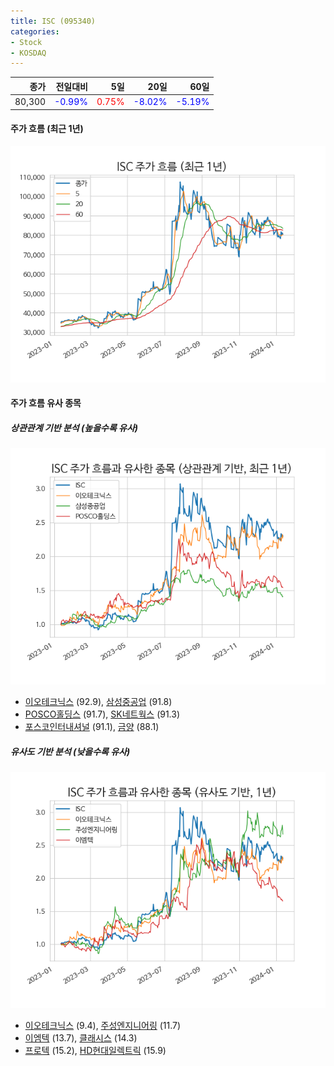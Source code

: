 ```yaml
---
title: ISC (095340)
categories:
- Stock
- KOSDAQ
---
```


|종가|전일대비|5일|20일|60일|
|---:|-------:|--:|---:|---:|
|80,300|<span style="color: blue">-0.99%</span>|<span style="color: red">0.75%</span>|<span style="color: blue">-8.02%</span>|<span style="color: blue">-5.19%</span>|

<!-- more -->


#### 주가 흐름 (최근 1년)
![095340](/assets/images/stock/095340.png)


#### 주가 흐름 유사 종목


##### 상관관계 기반 분석 (높을수록 유사)
![095340](/assets/images/stock/095340_corr.png)
- [이오테크닉스](/039030/) (92.9), [삼성중공업](/010140/) (91.8)
- [POSCO홀딩스](/005490/) (91.7), [SK네트웍스](/001740/) (91.3)
- [포스코인터내셔널](/047050/) (91.1), [금양](/001570/) (88.1)


##### 유사도 기반 분석 (낮을수록 유사)	
![095340](/assets/images/stock/095340_sim.png)
- [이오테크닉스](/039030/) (9.4), [주성엔지니어링](/036930/) (11.7)
- [이엠텍](/091120/) (13.7), [클래시스](/214150/) (14.3)
- [프로텍](/053610/) (15.2), [HD현대일렉트릭](/267260/) (15.9)